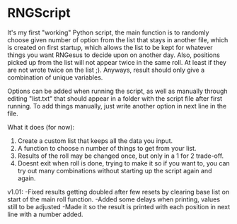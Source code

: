 # RNGScript
It's my first "working" Python script, the main function is to randomly choose given number of option from the list that stays in another file, which is
created on first startup, which allows the list to be kept for whatever things you want RNGesus to decide upon on another day. Also, positions picked up from
the list will not appear twice in the same roll. At least if they are not wrote twice on the list ;). Anyways, result should only give a combination of unique variables.

Options can be added when running the script, as well as manually through editing "list.txt" that should appear in a folder with the script file
after first running. To add things manually, just write another option in next line in the file.

What it does (for now):

1. Create a custom list that keeps all the data you input.
2. A function to choose n number of things to get from your list.
3. Results of the roll may be changed once, but only in a 1 for 2 trade-off.
4. Doesnt exit when roll is done, trying to make it so if you want to, you can try out many combinations without starting up the script again and again.

v1.01:
-Fixed results getting doubled after few resets by clearing base list on start of the main roll function.
-Added some delays when printing, values still to be adjusted
-Made it so the result is printed with each position in next line with a number added.

